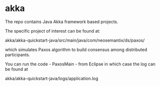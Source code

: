 # akka
The repo contains Java Akka framework based projects.

The specific project of interest can be found at:

akka/akka-quickstart-java/src/main/java/com/neosemantix/ds/paxos/

which simulates Paxos algorithm to build consensus among distributed participants.

You can run the code - PaxosMain - from Eclipse in which case the log can be found at

akka/akka-quickstart-java/logs/application.log
